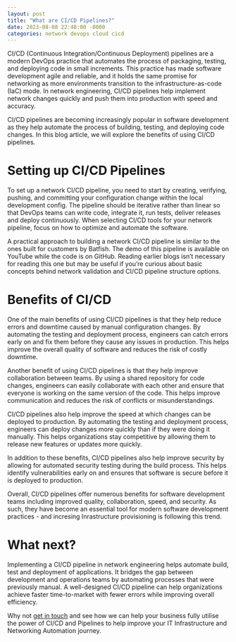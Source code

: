 ```yaml
---
layout: post
title: "What are CI/CD Pipelines?"
date: 2023-08-08 22:48:00 -0000
categories: network devops cloud cicd
---
```


CI/CD (Continuous Integration/Continuous Deployment) pipelines are a modern DevOps practice that automates the process of packaging, testing, and deploying code in small increments. This practice has made software development agile and reliable, and it holds the same promise for networking as more environments transition to the infrastructure-as-code (IaC) mode. In network engineering, CI/CD pipelines help implement network changes quickly and push them into production with speed and accuracy.

CI/CD pipelines are becoming increasingly popular in software development as they help automate the process of building, testing, and deploying code changes. In this blog article, we will explore the benefits of using CI/CD pipelines.

# Setting up CI/CD Pipelines
To set up a network CI/CD pipeline, you need to start by creating, verifying, pushing, and committing your configuration change within the local development config. The pipeline should be iterative rather than linear so that DevOps teams can write code, integrate it, run tests, deliver releases and deploy continuously. When selecting CI/CD tools for your network pipeline, focus on how to optimize and automate the software.

A practical approach to building a network CI/CD pipeline is similar to the ones built for customers by Batfish. The demo of this pipeline is available on YouTube while the code is on GitHub. Reading earlier blogs isn’t necessary for reading this one but may be useful if you’re curious about basic concepts behind network validation and CI/CD pipeline structure options.

# Benefits of CI/CD
One of the main benefits of using CI/CD pipelines is that they help reduce errors and downtime caused by manual configuration changes. By automating the testing and deployment process, engineers can catch errors early on and fix them before they cause any issues in production. This helps improve the overall quality of software and reduces the risk of costly downtime.

Another benefit of using CI/CD pipelines is that they help improve collaboration between teams. By using a shared repository for code changes, engineers can easily collaborate with each other and ensure that everyone is working on the same version of the code. This helps improve communication and reduces the risk of conflicts or misunderstandings.

CI/CD pipelines also help improve the speed at which changes can be deployed to production. By automating the testing and deployment process, engineers can deploy changes more quickly than if they were doing it manually. This helps organizations stay competitive by allowing them to release new features or updates more quickly.

In addition to these benefits, CI/CD pipelines also help improve security by allowing for automated security testing during the build process. This helps identify vulnerabilities early on and ensures that software is secure before it is deployed to production.

Overall, CI/CD pipelines offer numerous benefits for software development teams including improved quality, collaboration, speed, and security. As such, they have become an essential tool for modern software development practices - and incresing Inrastructure provisioning is following this trend.

# What next?
Implementing a CI/CD pipeline in network engineering helps automate build, test and deployment of applications. It bridges the gap between development and operations teams by automating processes that were previously manual. A well-designed CI/CD pipeline can help organizations achieve faster time-to-market with fewer errors while improving overall efficiency.

Why not [get in touch](https://www.caci.co.uk/contact/#contact-form) and see how we can help your business fully utilise the power of CI/CD and Pipelines to help improve your IT Infrastructure and Networking Automation journey.
